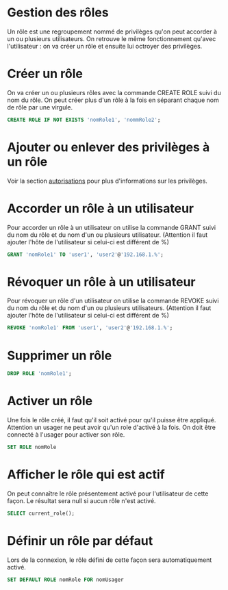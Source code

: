 # Gestion des rôles

Un rôle est une regroupement nommé de privilèges qu'on peut accorder à un ou plusieurs utilisateurs. On retrouve le même fonctionnement qu'avec l'utilisateur : on va créer un rôle et ensuite lui octroyer des privilèges.

# Créer un rôle

On va créer un ou plusieurs rôles avec la commande CREATE ROLE suivi du nom du rôle. On peut créer plus d'un rôle à la fois en séparant chaque nom de rôle par une virgule.

```sql
CREATE ROLE IF NOT EXISTS 'nomRole1', 'nommRole2';
```

# Ajouter ou enlever des privilèges à un rôle

Voir la section [autorisations](autorisations.md) pour plus d'informations sur les privilèges.

# Accorder un rôle à un utilisateur

Pour accorder un rôle à un utilisateur on utilise la commande GRANT suivi du nom du rôle et du nom d'un ou plusieurs utilisateur. (Attention il faut ajouter l'hôte de l'utilisateur si celui-ci est différent de %)

```sql
GRANT 'nomRole1' TO 'user1', 'user2'@'192.168.1.%';
```

# Révoquer un rôle à un utilisateur

Pour révoquer un rôle d'un utilisateur on utilise la commande REVOKE suivi du nom du rôle et du nom d'un ou plusieurs utilisateurs. (Attention il faut ajouter l'hôte de l'utilisateur si celui-ci est différent de %)

```sql
REVOKE 'nomRole1' FROM 'user1', 'user2'@'192.168.1.%';
``` 

# Supprimer un rôle

```sql
DROP ROLE 'nomRole1';
```

# Activer un rôle

Une fois le rôle créé, il faut qu'il soit activé pour qu'il puisse être appliqué. Attention un usager ne peut avoir qu'un role d'activé à la fois. On doit être connecté à l'usager pour activer son rôle.

```sql
SET ROLE nomRole
```

# Afficher le rôle qui est actif

On peut connaître le rôle présentement activé pour l'utilisateur de cette façon. Le résultat sera null si aucun rôle n'est activé.

```sql
SELECT current_role();
```

# Définir un rôle par défaut

Lors de la connexion, le rôle défini de cette façon sera automatiquement activé.

```sql
SET DEFAULT ROLE nomRole FOR nomUsager
```